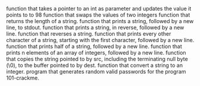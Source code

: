 function that takes a pointer to an int as parameter and updates the value it points to to 98 function that swaps the values of two integers function that returns the length of a string. function that prints a string, followed by a new line, to stdout. function that prints a string, in reverse, followed by a new line. function that reverses a string. function that prints every other character of a string, starting with the first character, followed by a new line. function that prints half of a string, followed by a new line. function that prints n elements of an array of integers, followed by a new line. function that copies the string pointed to by src, including the terminating null byte (\0), to the buffer pointed to by dest. function that convert a string to an integer. program that generates random valid passwords for the program 101-crackme.
